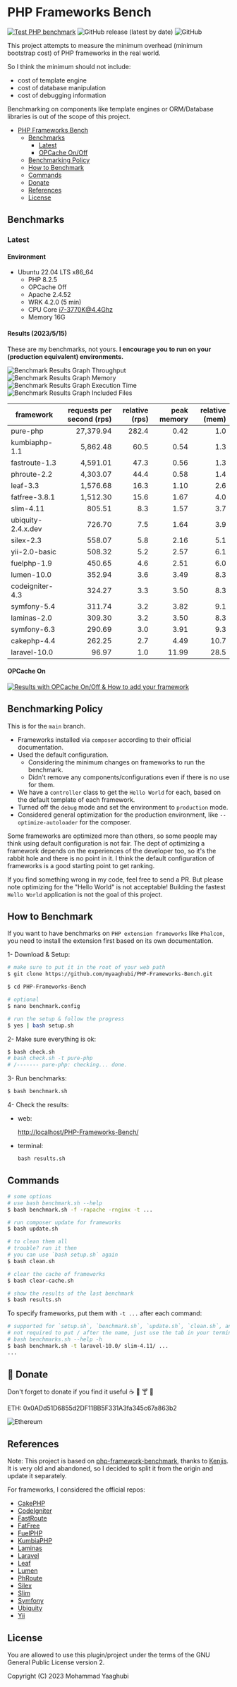 # PHP Frameworks Bench
[![Test PHP benchmark](https://github.com/myaaghubi/PHP-Frameworks-Bench/actions/workflows/test.yml/badge.svg)](https://github.com/myaaghubi/PHP-Frameworks-Bench/actions/workflows/test.yml) ![GitHub release (latest by date)](https://img.shields.io/github/v/release/myaaghubi/PHP-Frameworks-Bench?color=purpol) ![GitHub](https://img.shields.io/github/license/myaaghubi/PHP-Frameworks-Bench?color=green)

This project attempts to measure the minimum overhead (minimum bootstrap cost) of PHP frameworks in the real world.

So I think the minimum should not include:

* cost of template engine
* cost of database manipulation
* cost of debugging information

Benchmarking on components like template engines or ORM/Database libraries is out of the scope of this project.


- [PHP Frameworks Bench](#php-frameworks-bench)
  - [Benchmarks](#benchmarks)
    - [Latest](#latest)
    - [OPCache On/Off](#opcache-on)
  - [Benchmarking Policy](#benchmarking-policy)
  - [How to Benchmark](#how-to-benchmark)
  - [Commands](#commands)
  - [Donate](#-donate)
  - [References](#references)
  - [License](#license)


## Benchmarks

### Latest

#### Environment

* Ubuntu 22.04 LTS x86_64
  * PHP 8.2.5
  * OPCache Off
  * Apache 2.4.52
  * WRK 4.2.0 (5 min)
  * CPU Core i7-3770K@4.4Ghz
  * Memory 16G 


#### Results (2023/5/15)

These are my benchmarks, not yours. **I encourage you to run on your (production equivalent) environments.**

![Benchmark Results Graph Throughput](screenshots/php-frameworks-bench-throughput.png)
![Benchmark Results Graph Memory](screenshots/php-frameworks-bench-memory.png)
![Benchmark Results Graph Execution Time](screenshots/php-frameworks-bench-exectime.png)
![Benchmark Results Graph Included Files](screenshots/php-frameworks-bench-includedfiles.png)

|framework          |requests per second (rps)|relative (rps)|peak memory|relative (mem)|
|-------------------|------------------------:|-------------:|----------:|-------------:|
|pure-php           |                27,379.94|         282.4|       0.42|           1.0|
|kumbiaphp-1.1      |                 5,862.48|          60.5|       0.54|           1.3|
|fastroute-1.3      |                 4,591.01|          47.3|       0.56|           1.3|
|phroute-2.2        |                 4,303.07|          44.4|       0.58|           1.4|
|leaf-3.3           |                 1,576.68|          16.3|       1.10|           2.6|
|fatfree-3.8.1      |                 1,512.30|          15.6|       1.67|           4.0|
|slim-4.11          |                   805.51|           8.3|       1.57|           3.7|
|ubiquity-2.4.x.dev |                   726.70|           7.5|       1.64|           3.9|
|silex-2.3          |                   558.07|           5.8|       2.16|           5.1|
|yii-2.0-basic      |                   508.32|           5.2|       2.57|           6.1|
|fuelphp-1.9        |                   450.65|           4.6|       2.51|           6.0|
|lumen-10.0         |                   352.94|           3.6|       3.49|           8.3|
|codeigniter-4.3    |                   324.27|           3.3|       3.50|           8.3|
|symfony-5.4        |                   311.74|           3.2|       3.82|           9.1|
|laminas-2.0        |                   309.30|           3.2|       3.50|           8.3|
|symfony-6.3        |                   290.69|           3.0|       3.91|           9.3|
|cakephp-4.4        |                   262.25|           2.7|       4.49|          10.7|
|laravel-10.0       |                    96.97|           1.0|      11.99|          28.5|


#### OPCache On
[![Results with OPCache On/Off & How to add your framework](http://img.youtube.com/vi/Dk8YHQZ6jfY/0.jpg)](http://www.youtube.com/watch?v=Dk8YHQZ6jfY)


## Benchmarking Policy

This is for the `main` branch.

* Frameworks installed via `composer` according to their official documentation.
* Used the default configuration.
  * Considering the minimum changes on frameworks to run the benchmark.
  * Didn't remove any components/configurations even if there is no use for them.
* We have a `controller` class to get the `Hello World` for each, based on the default template of each framework.
* Turned off the `debug` mode and set the environment to `production` mode.
* Considered general optimization for the production environment, like `--optimize-autoloader` for the composer.

Some frameworks are optimized more than others, so some people may think using default configuration is not fair. The dept of optimizing a framework depends on the experiences of the developer too, so it's the rabbit hole and there is no point in it. I think the default configuration of frameworks is a good starting point to get ranking.

If you find something wrong in my code, feel free to send a PR. But please note optimizing for the "Hello World" is not acceptable! Building the fastest `Hello World` application is not the goal of this project.


## How to Benchmark

If you want to have benchmarks on `PHP extension frameworks` like `Phalcon`, you need to install the extension first based on its own documentation.

1- Download & Setup:

```bash
# make sure to put it in the root of your web path
$ git clone https://github.com/myaaghubi/PHP-Frameworks-Bench.git

$ cd PHP-Frameworks-Bench

# optional
$ nano benchmark.config

# run the setup & follow the progress
$ yes | bash setup.sh
```

2- Make sure everything is ok:

```bash
$ bash check.sh
# bash check.sh -t pure-php
# /------- pure-php: checking... done.
```

3- Run benchmarks:

```bash
$ bash benchmark.sh
```

4- Check the results:
- web:

  <http://localhost/PHP-Frameworks-Bench/>

- terminal:
  ```
  bash results.sh
  ```


## Commands

```bash
# some options
# use bash benchmark.sh --help
$ bash benchmark.sh -f -rapache -rnginx -t ...

# run composer update for frameworks
$ bash update.sh

# to clean them all
# trouble? run it then
# you can use `bash setup.sh` again
$ bash clean.sh

# clear the cache of frameworks
$ bash clear-cache.sh

# show the results of the last benchmark
$ bash results.sh
```

To specify frameworks, put them with `-t ...` after each command:

```bash
# supported for `setup.sh`, `benchmark.sh`, `update.sh`, `clean.sh`, and `clear-cache.sh`
# not required to put / after the name, just use the tab in your terminal 
# bash benchmarks.sh --help -h
$ bash benchmark.sh -t laravel-10.0/ slim-4.11/ ...
...
```


## 🍔 Donate
Don't forget to donate if you find it useful ☕ 🍺 🍸 🍔

ETH: 0x0ADd51D6855d2DF11BB5F331A3fa345c67a863b2

![Ethereum](screenshots/ethereum.jpg?raw=true "Ethereum")

## References 
Note: This project is based on
[php-framework-benchmark](https://github.com/kenjis/php-framework-benchmark), thanks to [Kenjis](https://github.com/kenjis). It is very old and abandoned, so I decided to split it from the origin and update it separately.

For frameworks, I considered the official repos:
* [CakePHP](https://github.com/cakephp/cakephp)
* [CodeIgniter](https://github.com/codeigniter4/CodeIgniter4)
* [FastRoute](https://github.com/nikic/FastRoute)
* [FatFree](https://github.com/bcosca/fatfree)
* [FuelPHP](https://github.com/fuelphp/fuelphp)
* [KumbiaPHP](https://github.com/KumbiaPHP/KumbiaPHP)
* [Laminas](https://github.com/laminas)
* [Laravel](https://github.com/laravel/laravel)
* [Leaf](https://github.com/leafsphp/leaf)
* [Lumen](https://github.com/laravel/lumen)
* [PhRoute](https://github.com/mrjgreen/phroute)
* [Silex](https://github.com/silexphp/Silex)
* [Slim](https://github.com/slimphp/Slim)
* [Symfony](https://github.com/symfony/symfony)
* [Ubiquity](https://github.com/phpMv/ubiquity)
* [Yii](https://github.com/yiisoft/yii2)


## License

You are allowed to use this plugin/project under the terms of the GNU General Public License version 2.

Copyright (C) 2023 Mohammad Yaaghubi
